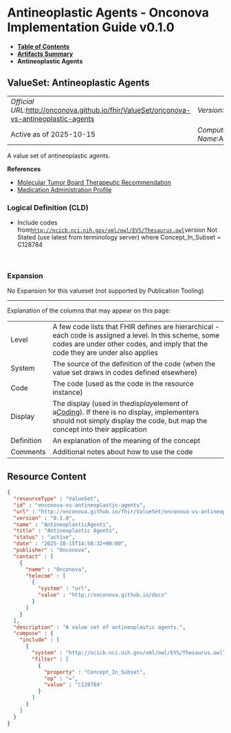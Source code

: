 # Antineoplastic Agents - Onconova Implementation Guide v0.1.0

* [**Table of Contents**](toc.md)
* [**Artifacts Summary**](artifacts.md)
* **Antineoplastic Agents**

## ValueSet: Antineoplastic Agents 

| | |
| :--- | :--- |
| *Official URL*:http://onconova.github.io/fhir/ValueSet/onconova-vs-antineoplastic-agents | *Version*:0.1.0 |
| Active as of 2025-10-15 | *Computable Name*:AntineoplasticAgents |

 
A value set of antineoplastic agents. 

 **References** 

* [Molecular Tumor Board Therapeutic Recommendation](StructureDefinition-onconova-ext-molecular-tumor-board-therapeutic-recommendation.md)
* [Medication Administration Profile](StructureDefinition-onconova-medication-administration.md)

### Logical Definition (CLD)

* Include codes from[`http://ncicb.nci.nih.gov/xml/owl/EVS/Thesaurus.owl`](http://terminology.hl7.org/6.5.0/CodeSystem-v3-nciThesaurus.html)version Not Stated (use latest from terminology server) where Concept_In_Subset = C128784

 

### Expansion

No Expansion for this valueset (not supported by Publication Tooling)

-------

 Explanation of the columns that may appear on this page: 

| | |
| :--- | :--- |
| Level | A few code lists that FHIR defines are hierarchical - each code is assigned a level. In this scheme, some codes are under other codes, and imply that the code they are under also applies |
| System | The source of the definition of the code (when the value set draws in codes defined elsewhere) |
| Code | The code (used as the code in the resource instance) |
| Display | The display (used in the*display*element of a[Coding](http://hl7.org/fhir/R4/datatypes.html#Coding)). If there is no display, implementers should not simply display the code, but map the concept into their application |
| Definition | An explanation of the meaning of the concept |
| Comments | Additional notes about how to use the code |



## Resource Content

```json
{
  "resourceType" : "ValueSet",
  "id" : "onconova-vs-antineoplastic-agents",
  "url" : "http://onconova.github.io/fhir/ValueSet/onconova-vs-antineoplastic-agents",
  "version" : "0.1.0",
  "name" : "AntineoplasticAgents",
  "title" : "Antineoplastic Agents",
  "status" : "active",
  "date" : "2025-10-15T14:58:32+00:00",
  "publisher" : "Onconova",
  "contact" : [
    {
      "name" : "Onconova",
      "telecom" : [
        {
          "system" : "url",
          "value" : "http://onconova.github.io/docs"
        }
      ]
    }
  ],
  "description" : "A value set of antineoplastic agents.",
  "compose" : {
    "include" : [
      {
        "system" : "http://ncicb.nci.nih.gov/xml/owl/EVS/Thesaurus.owl",
        "filter" : [
          {
            "property" : "Concept_In_Subset",
            "op" : "=",
            "value" : "C128784"
          }
        ]
      }
    ]
  }
}

```
